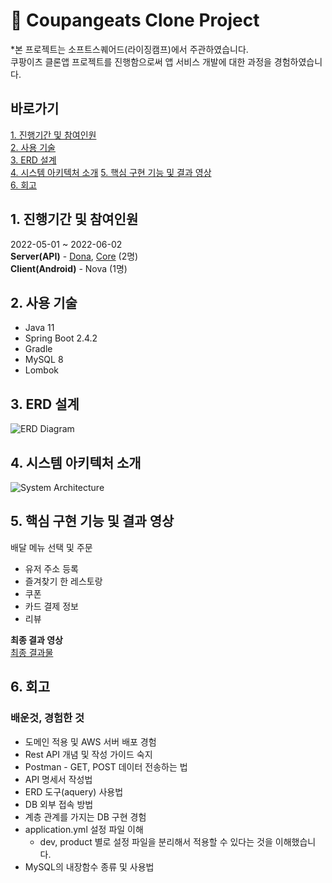 # 🍛 Coupangeats Clone Project
*본 프로젝트는 소프트스퀘어드(라이징캠프)에서 주관하였습니다.  
쿠팡이츠 클론앱 프로젝트를 진행함으로써 앱 서비스 개발에 대한 과정을 경험하였습니다.


## 바로가기
[1. 진행기간 및 참여인원](#1-진행기간-및-참여인원)  
[2. 사용 기술](#2-사용-기술)  
[3. ERD 설계](#3-ERD-설계)   
[4. 시스템 아키텍처 소개](#4-시스템-아키텍처-소개)
[5. 핵심 구현 기능 및 결과 영상](#5-핵심-구현-기능-및-결과-영상)    
[6. 회고](#6-회고)

## 1. 진행기간 및 참여인원
2022-05-01 ~ 2022-06-02   
**Server(API)** - [Dona](https://github.com/YeJinHong), [Core](https://github.com/vmfaldwntjd) (2명)   
**Client(Android)** - Nova (1명)

## 2. 사용 기술
- Java 11
- Spring Boot 2.4.2
- Gradle
- MySQL 8
- Lombok

## 3. ERD 설계
![ERD Diagram](https://user-images.githubusercontent.com/33932851/198862318-f803146c-5b69-4b04-b1d2-582668198680.png)

## 4. 시스템 아키텍처 소개
![System Architecture](https://github.com/vmfaldwntjd/coupangeats_clone/assets/75198221/f99cc02e-b91b-4264-92ba-adabde0afabd)

## 5. 핵심 구현 기능 및 결과 영상
배달 메뉴 선택 및 주문
- 유저 주소 등록
- 즐겨찾기 한 레스토랑
- 쿠폰
- 카드 결제 정보
- 리뷰

**최종 결과 영상**   
[최종 결과물](https://youtu.be/Fi17zpX4gw8)

## 6. 회고
### 배운것, 경험한 것
- 도메인 적용 및 AWS 서버 배포 경험
- Rest API 개념 및 작성 가이드 숙지
- Postman - GET, POST 데이터 전송하는 법
- API 명세서 작성법
- ERD 도구(aquery) 사용법
- DB 외부 접속 방법
- 계층 관계를 가지는 DB 구현 경험
- application.yml 설정 파일 이해
    - dev, product 별로 설정 파일을 분리해서 적용할 수 있다는 것을 이해했습니다.
- MySQL의 내장함수 종류 및 사용법